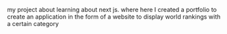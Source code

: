 my project about learning about next js. where here I created a portfolio to create an application in the form of a website to display world rankings with a certain category
